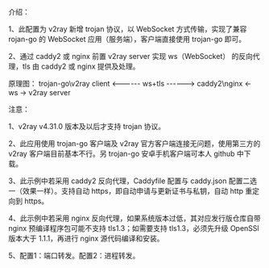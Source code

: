 介绍：

1、此配置为 v2ray 新增 trojan 协议，以 WebSocket 方式传输，实现了兼容 rojan-go 的 WebSocket 应用（服务端），客户端直接使用 trojan-go 即可。

2、通过 caddy2 或 nginx 前置 v2ray server 实现 ws（WebSocket） 的反向代理，tls 由 caddy2 或 nginx 提供及处理。

原理图： trojan-go\v2ray client <------ ws+tls ------> caddy2\nginx <- ws -> v2ray server

注意：

1、v2ray v4.31.0 版本及以后才支持 trojan 协议。 

2、此应用使用 trojan-go 客户端及 v2ray 官方客户端连接无问题，使用第三方的 v2ray 客户端目前基本不行。另 trojan-go 安卓手机客户端可本人 github 中下载。

3、此示例中若采用 caddy2 反向代理，Caddyfile 配置与 caddy.json 配置二选一（效果一样）。支持自动 https，即自动申请与更新证书与私钥，自动 http 重定向到 https。

4、此示例中若采用 nginx 反向代理，如果系统版本过低，其对应发行版仓库自带 nginx 预编译程序包可能不支持 tls1.3；如需要支持 tls1.3，必须先升级 OpenSSl 版本大于 1.1.1，再进行 nginx 源代码编译和安装。

5、配置1：端口转发。配置2：进程转发。
